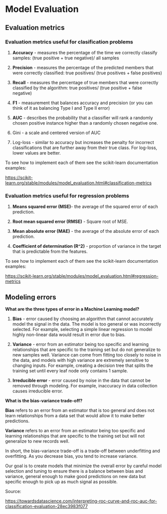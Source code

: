 # Model Evaluation

## Evaluation metrics

### Evaluation metrics useful for clasification problems

1. **Accuracy** - measures the percentage of the time we correctly classify samples: (true positive + true negative)/ all samples

2. **Precision** - measures the percentage of the predicted members that were correctly classified: true positives/ (true positives + false positives)

3. **Recall** - measures the percentage of true members that were correctly classified by the algorithm: true positives/ (true positive + false negative)

4. **F1** - measurement that balances accuracy and precision (or you can think of it as balancing Type I and Type II error)

5. **AUC** - describes the probability that a classifier will rank a randomly chosen positive instance higher than a randomly chosen negative one.

6. Gini - a scale and centered version of AUC

7. Log-loss - similar to accuracy but increases the penalty for incorrect classifications that are further away from their true class. For log-loss, lower values are better.

To see how to implement each of them see the scikit-learn documentation examples:

https://scikit-learn.org/stable/modules/model_evaluation.html#classification-metrics

### Evaluation metrics useful for regression problems

1. **Means squared error (MSE)**- the average of the squared error of each prediction.

2. **Root mean squared error (RMSE)** - Square root of MSE.

3. **Mean absolute error (MAE)** - the average of the absolute error of each prediction.

4. **Coefficient of determination (R^2)** - proportion of variance in the target that is predictable from the features.

To see how to implement each of them see the scikit-learn documentation examples:

https://scikit-learn.org/stable/modules/model_evaluation.html#regression-metrics

## Modeling errors

**What are the three types of error in a Machine Learning model?**

1. **Bias** - error caused by choosing an algorithm that cannot accurately model the signal in the data. The model is too general or was incorrectly selected. For example, selecting a simple linear regression to model highly non-linear data would result in error due to bias.

2. **Variance** - error from an estimator being too specific and learning relationships that are specific to the training set but do not generalize to new samples well. Variance can come from fitting too closely to noise in the data, and models with high variance are extremely sensitive to changing inputs.  For example, creating a decision tree that splits the training set until every leaf node only contains 1 sample.

3. **Irreducible error** - error caused by noise in the data that cannot be removed through modeling. For example, inaccuracy in data collection causes irreducible error.


**What is the bias-variance trade-off?**

**Bias** refers to an error from an estimator that is too general and does not learn relationships from a data set that would allow it to make better predictions.

**Variance** refers to an error from an estimator being too specific and learning relationships that are specific to the training set but will not generalize to new records well.

In short, the bias-variance trade-off is a trade-off between underfitting and overfitting. As you decrease bias, you tend to increase variance.

Our goal is to create models that minimize the overall error by careful model selection and tuning to ensure there is a balance between bias and variance, general enough to make good predictions on new data but specific enough to pick up as much signal as possible.

Source:

https://towardsdatascience.com/interpreting-roc-curve-and-roc-auc-for-classification-evaluation-28ec3983f077
